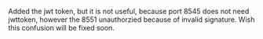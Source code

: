 Added the jwt token, but it is not useful, because port 8545 does not need jwttoken, however the 8551 unauthorzied because of invalid signature. Wish this confusion will be fixed soon.
